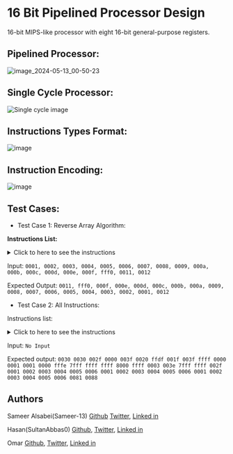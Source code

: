 # 16 Bit Pipelined Processor Design
16-bit MIPS-like processor with eight 16-bit general-purpose registers.


## Pipelined Processor:
![image_2024-05-13_00-50-23](https://github.com/Sameer-13/16-Bit-Pipelined-Processor-Design/assets/106761486/f969ca9d-f48f-4e8d-acbd-3492429b43b5)


## Single Cycle Processor:
![Single cycle image](https://github.com/Sameer-13/16-Bit-Pipelined-Processor-Design/assets/106761486/98800e9b-3de8-46d6-b484-fcab0870eb3f)


## Instructions Types Format:
![image](https://github.com/Sameer-13/16-Bit-Pipelined-Processor-Design/assets/106761486/363486e7-69ff-4912-a553-85195d099082)


## Instruction Encoding:
![image](https://github.com/Sameer-13/16-Bit-Pipelined-Processor-Design/assets/106761486/503a0e81-1955-40b2-b433-8a5771c36dc6)


## Test Cases:
- Test Case 1: Reverse Array Algorithm:

**Instructions List:**

<details>
  <summary>Click to here to see the instructions</summary>
  <p>
4a00

4c01

d001

044d

6640

6880

1930

16f2

5680

5840

427f

4481

a478

e00d
  </p>
</details>

Input: ```0001, 0002, 0003, 0004, 0005, 0006, 0007, 0008, 0009, 000a, 000b, 000c, 000d, 000e, 000f, fff0, 0011, 0012```

Expected Output: ```0011, fff0, 000f, 000e, 000d, 000c, 000b, 000a, 0009, 0008, 0007, 0006, 0005, 0004, 0003, 0002, 0001, 0012```

- Test Case 2: All Instructions:

Instructions list:
<details>
  <summary>Click to here to see the instructions</summary>
  <p>
    d003
1444
    
467f

1854

0ac8

0cc9

0eca

5200

5401

5602

5803

5a04

5c05

5e06

4e1f

029b

05bc

07f5

08c6

0a1e

0cc7

0e1f

5207

5408

5609

580a

5a0b

5c0c

5e0d

12f0

14f1

17bd

18f2

1bb3

1ccd

2ec3

520e

540f

5610

5811

5a12

5c13

5e14

3a41

38bf

22fe

6dff

5215

5816

5a17

5c18

4200

4402

4600

4804

4a00

4c06

4e06

7f82

4201

8f82

4400

9f82

4603

af82

4800

bf82

4a05

cf82

4c00

5219

541a

561b

581c

5a1d

5c1e

4201

4400

4600

4800

4a05

4c06

4e07

7f82

4200

8f82

4402

9f82

4603

af82

4804

bf82

4a00

cf82

4c00

4e1e

53c1

55c2

57c3

59c4

5bc5

5dc6

4201

4400

4603

4804

4a00

4c00

4e3f

7f82

4200

8f82

4402

9f82

4600

af82

4800

bf82

4a05

cf82

4c06

4e1e

53c7

55c8

57c9

59ca

5bcb

5dcc

f083

5c4e

e082

421e

5e4d

45c8

47c0

1c87

e088

10c6

e08a
  </p>
</details>


Input: ```No Input```

Expected output: ```0030 0030 002f 0000 003f 0020 ffdf 001f 003f ffff 0000 0001 0001 0000 fffe 7fff ffff ffff 8000 ffff 0003 003e 7fff ffff 002f 0001 0002 0003 0004 0005 0006 0001 0002 0003 0004 0005 0006 0001 0002 0003 0004 0005 0006 0081 0088```

## Authors
Sameer Alsabei(Sameer-13) [Github](https://github.com/Sameer-13) [Twitter](https://mobile.twitter.com/Sameer_Alsabei), [Linked in](https://www.linkedin.com/in/sameer-alsabea-610291239/)

Hasan(SultanAbbas0) [Github](), [Twitter](), [Linked in]()

Omar [Github](), [Twitter](), [Linked in]()
